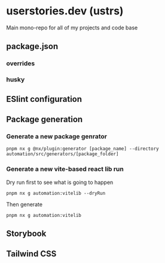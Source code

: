 # userstories.dev (ustrs)
Main mono-repo for all of my projects and code base

## package.json
### overrides

### husky

## ESlint configuration

## Package generation
### Generate a new package genrator
```
pnpm nx g @nx/plugin:generator [package_name] --directory automation/src/generators/[package_folder]
```

### Generate a new vite-based react lib run
Dry run first to see what is going to happen
```
pnpm nx g automation:vitelib --dryRun
```
Then generate
```
pnpm nx g automation:vitelib
```

## Storybook

## Tailwind CSS

